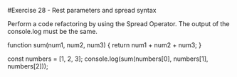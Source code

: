 #Exercise 28 - Rest parameters and spread syntax

Perform a code refactoring by using the Spread Operator. The output of the console.log must be the same.

function sum(num1, num2, num3) {
  return num1 + num2 + num3;
}

const numbers = [1, 2, 3];
console.log(sum(numbers[0], numbers[1], numbers[2]));